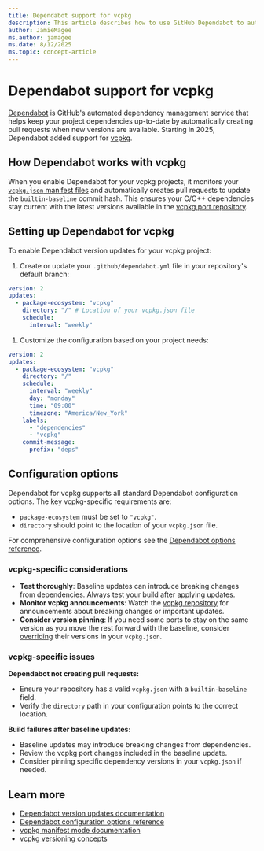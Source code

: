 ```yaml
---
title: Dependabot support for vcpkg
description: This article describes how to use GitHub Dependabot to automatically update vcpkg dependencies in your projects.
author: JamieMagee
ms.author: jamagee
ms.date: 8/12/2025
ms.topic: concept-article
---
```

# Dependabot support for vcpkg

[Dependabot][dependabot] is GitHub's automated dependency management service
that helps keep your project dependencies up-to-date by automatically creating pull requests when new versions are
available. Starting in 2025, Dependabot added support for [vcpkg][vcpkg].

## How Dependabot works with vcpkg

When you enable Dependabot for your vcpkg projects, it monitors your [`vcpkg.json` manifest files][vcpkg-manifest] and automatically
creates pull requests to update the `builtin-baseline` commit hash. This ensures your C/C++ dependencies stay current
with the latest versions available in the [vcpkg port repository][vcpkg-repo].

## Setting up Dependabot for vcpkg

To enable Dependabot version updates for your vcpkg project:

1. Create or update your `.github/dependabot.yml` file in your repository's default branch:

```yaml
version: 2
updates:
  - package-ecosystem: "vcpkg"
    directory: "/" # Location of your vcpkg.json file
    schedule:
      interval: "weekly"
```

1. Customize the configuration based on your project needs:

```yaml
version: 2
updates:
  - package-ecosystem: "vcpkg"
    directory: "/"
    schedule:
      interval: "weekly"
      day: "monday"
      time: "09:00"
      timezone: "America/New_York"
    labels:
      - "dependencies"
      - "vcpkg"
    commit-message:
      prefix: "deps"
```

## Configuration options

Dependabot for vcpkg supports all standard Dependabot configuration options. The key vcpkg-specific requirements are:

- `package-ecosystem` must be set to `"vcpkg"`.
- `directory` should point to the location of your `vcpkg.json` file.

For comprehensive configuration options see the [Dependabot options reference][dependabot-options].

### vcpkg-specific considerations

- **Test thoroughly**: Baseline updates can introduce breaking changes from dependencies.
  Always test your build after applying updates.
- **Monitor vcpkg announcements**: Watch the [vcpkg repository][vcpkg-repo] for announcements
  about breaking changes or important updates.
- **Consider version pinning**: If you need some ports to stay on the same version as you move the rest forward with the
  baseline, consider [overriding][vcpkg-overrides] their versions in
  your `vcpkg.json`.

### vcpkg-specific issues

**Dependabot not creating pull requests:**

- Ensure your repository has a valid `vcpkg.json` with a `builtin-baseline` field.
- Verify the `directory` path in your configuration points to the correct location.

**Build failures after baseline updates:**

- Baseline updates may introduce breaking changes from dependencies.
- Review the vcpkg port changes included in the baseline update.
- Consider pinning specific dependency versions in your `vcpkg.json` if needed.

## Learn more

- [Dependabot version updates documentation][dependabot-version-updates]
- [Dependabot configuration options reference][dependabot-options]
- [vcpkg manifest mode documentation][vcpkg-manifest]
- [vcpkg versioning concepts][vcpkg-versioning]

[dependabot]: https://docs.github.com/code-security/dependabot
[dependabot-options]: https://docs.github.com/code-security/dependabot/working-with-dependabot/dependabot-options-reference
[dependabot-version-updates]: https://docs.github.com/code-security/dependabot/dependabot-version-updates
[vcpkg]: https://vcpkg.io
[vcpkg-manifest]: manifest-mode.md
[vcpkg-overrides]: ../users/versioning.md#overrides
[vcpkg-repo]: https://github.com/Microsoft/vcpkg
[vcpkg-versioning]: ../users/versioning.concepts.md
